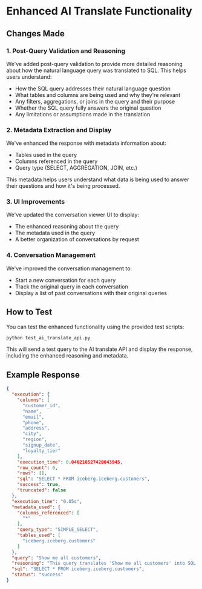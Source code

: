 # Enhanced AI Translate Functionality

## Changes Made

### 1. Post-Query Validation and Reasoning

We've added post-query validation to provide more detailed reasoning about how the natural language query was translated to SQL. This helps users understand:

- How the SQL query addresses their natural language question
- What tables and columns are being used and why they're relevant
- Any filters, aggregations, or joins in the query and their purpose
- Whether the SQL query fully answers the original question
- Any limitations or assumptions made in the translation

### 2. Metadata Extraction and Display

We've enhanced the response with metadata information about:

- Tables used in the query
- Columns referenced in the query
- Query type (SELECT, AGGREGATION, JOIN, etc.)

This metadata helps users understand what data is being used to answer their questions and how it's being processed.

### 3. UI Improvements

We've updated the conversation viewer UI to display:

- The enhanced reasoning about the query
- The metadata used in the query
- A better organization of conversations by request

### 4. Conversation Management

We've improved the conversation management to:

- Start a new conversation for each query
- Track the original query in each conversation
- Display a list of past conversations with their original queries

## How to Test

You can test the enhanced functionality using the provided test scripts:

```bash
python test_ai_translate_api.py
```

This will send a test query to the AI translate API and display the response, including the enhanced reasoning and metadata.

## Example Response

```json
{
  "execution": {
    "columns": [
      "customer_id",
      "name",
      "email",
      "phone",
      "address",
      "city",
      "region",
      "signup_date",
      "loyalty_tier"
    ],
    "execution_time": 0.046210527420043945,
    "row_count": 0,
    "rows": [],
    "sql": "SELECT * FROM iceberg.iceberg.customers",
    "success": true,
    "truncated": false
  },
  "execution_time": "0.05s",
  "metadata_used": {
    "columns_referenced": [
      "*"
    ],
    "query_type": "SIMPLE_SELECT",
    "tables_used": [
      "iceberg.iceberg.customers"
    ]
  },
  "query": "Show me all customers",
  "reasoning": "This query translates 'Show me all customers' into SQL by selecting 1 columns from the iceberg.iceberg.customers table.\n\nThe query executed successfully and returned 0 rows. No data was found matching your criteria.",
  "sql": "SELECT * FROM iceberg.iceberg.customers",
  "status": "success"
}
``` 